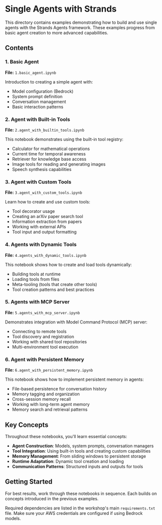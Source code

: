 # Single Agents with Strands

This directory contains examples demonstrating how to build and use single agents with the Strands Agents framework. These examples progress from basic agent creation to more advanced capabilities.

## Contents

### 1. Basic Agent
**File:** `1.basic_agent.ipynb`

Introduction to creating a simple agent with:
- Model configuration (Bedrock)
- System prompt definition
- Conversation management
- Basic interaction patterns

### 2. Agent with Built-in Tools
**File:** `2.agent_with_builtin_tools.ipynb`

This notebook demonstrates using the built-in tool registry:
- Calculator for mathematical operations
- Current time for temporal awareness
- Retriever for knowledge base access
- Image tools for reading and generating images
- Speech synthesis capabilities

### 3. Agent with Custom Tools
**File:** `3.agent_with_custom_tools.ipynb`

Learn how to create and use custom tools:
- Tool decorator usage
- Creating an arXiv paper search tool
- Information extraction from papers
- Working with external APIs
- Tool input and output formatting

### 4. Agents with Dynamic Tools
**File:** `4.agents_with_dynamic_tools.ipynb`

This notebook shows how to create and load tools dynamically:
- Building tools at runtime
- Loading tools from files
- Meta-tooling (tools that create other tools)
- Tool creation patterns and best practices

### 5. Agents with MCP Server
**File:** `5.agents_with_mcp_server.ipynb`

Demonstrates integration with Model Command Protocol (MCP) server:
- Connecting to remote tools
- Tool discovery and registration
- Working with shared tool repositories
- Multi-environment tool execution

### 6. Agent with Persistent Memory
**File:** `6.agent_with_persistent_memory.ipynb`

This notebook shows how to implement persistent memory in agents:
- File-based persistence for conversation history
- Memory tagging and organization
- Cross-session memory recall
- Working with long-term agent memory
- Memory search and retrieval patterns

## Key Concepts

Throughout these notebooks, you'll learn essential concepts:

- **Agent Construction**: Models, system prompts, conversation managers
- **Tool Integration**: Using built-in tools and creating custom capabilities
- **Memory Management**: From sliding windows to persistent storage
- **Runtime Adaptation**: Dynamic tool creation and loading
- **Communication Patterns**: Structured inputs and outputs for tools

## Getting Started

For best results, work through these notebooks in sequence. Each builds on concepts introduced in the previous examples.

Required dependencies are listed in the workshop's main `requirements.txt` file. Make sure your AWS credentials are configured if using Bedrock models.